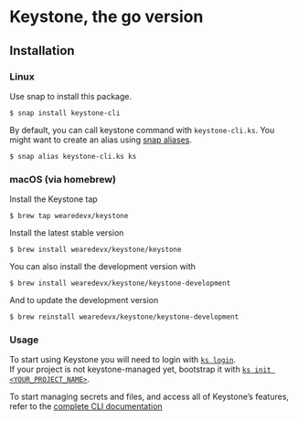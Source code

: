 # Keystone, the go version

## Installation
### Linux
Use snap to install this package.
```
$ snap install keystone-cli
```
By default, you can call keystone command with `keystone-cli.ks`. You might want to create an alias using [snap aliases](https://snapcraft.io/docs/commands-and-aliases).
```
$ snap alias keystone-cli.ks ks
```

### macOS (via homebrew)
Install the Keystone tap
```
$ brew tap wearedevx/keystone
```

Install the latest stable version
```
$ brew install wearedevx/keystone/keystone
```

You can also install the development version with
```
$ brew install wearedevx/keystone/keystone-development
```
And to update the development version
```
$ brew reinstall wearedevx/keystone/keystone-development
```

### Usage
To start using Keystone you will need to login with [`ks login`](https://github.com/wearedevx/keystone/blob/master/cli/doc/ks_login.md).  
If your project is not keystone-managed yet, bootstrap it with [`ks init <YOUR_PROJECT_NAME>`](https://github.com/wearedevx/keystone/blob/master/cil/doc/ks_init.md).  
  
To start managing secrets and files, and access all of Keystone’s features, refer to the [complete CLI documentation](https://github.com/wearedevx/keystone/blob/master/cli/doc/ks.md)
